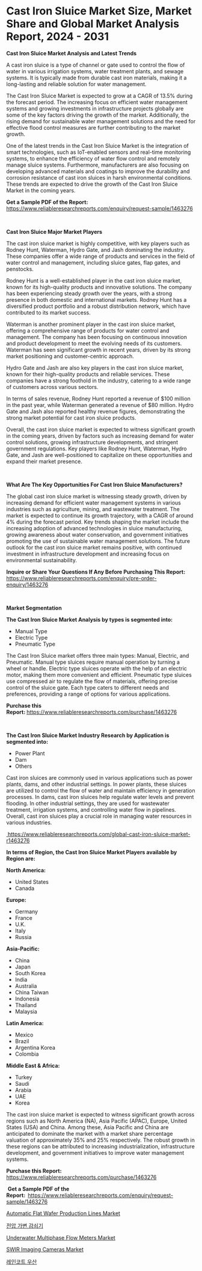 <p><h1>Cast Iron Sluice Market Size, Market Share and Global Market Analysis Report, 2024 - 2031</h1></p><p><strong>Cast Iron Sluice Market Analysis and Latest Trends</strong></p>
<p><p>A cast iron sluice is a type of channel or gate used to control the flow of water in various irrigation systems, water treatment plants, and sewage systems. It is typically made from durable cast iron materials, making it a long-lasting and reliable solution for water management.</p><p>The Cast Iron Sluice Market is expected to grow at a CAGR of 13.5% during the forecast period. The increasing focus on efficient water management systems and growing investments in infrastructure projects globally are some of the key factors driving the growth of the market. Additionally, the rising demand for sustainable water management solutions and the need for effective flood control measures are further contributing to the market growth.</p><p>One of the latest trends in the Cast Iron Sluice Market is the integration of smart technologies, such as IoT-enabled sensors and real-time monitoring systems, to enhance the efficiency of water flow control and remotely manage sluice systems. Furthermore, manufacturers are also focusing on developing advanced materials and coatings to improve the durability and corrosion resistance of cast iron sluices in harsh environmental conditions. These trends are expected to drive the growth of the Cast Iron Sluice Market in the coming years.</p></p>
<p><strong>Get a Sample PDF of the Report:&nbsp;</strong> <a href="https://www.reliableresearchreports.com/enquiry/request-sample/1463276">https://www.reliableresearchreports.com/enquiry/request-sample/1463276</a></p>
<p>&nbsp;</p>
<p><strong>Cast Iron Sluice Major Market Players</strong></p>
<p><p>The cast iron sluice market is highly competitive, with key players such as Rodney Hunt, Waterman, Hydro Gate, and Jash dominating the industry. These companies offer a wide range of products and services in the field of water control and management, including sluice gates, flap gates, and penstocks.</p><p>Rodney Hunt is a well-established player in the cast iron sluice market, known for its high-quality products and innovative solutions. The company has been experiencing steady growth over the years, with a strong presence in both domestic and international markets. Rodney Hunt has a diversified product portfolio and a robust distribution network, which have contributed to its market success.</p><p>Waterman is another prominent player in the cast iron sluice market, offering a comprehensive range of products for water control and management. The company has been focusing on continuous innovation and product development to meet the evolving needs of its customers. Waterman has seen significant growth in recent years, driven by its strong market positioning and customer-centric approach.</p><p>Hydro Gate and Jash are also key players in the cast iron sluice market, known for their high-quality products and reliable services. These companies have a strong foothold in the industry, catering to a wide range of customers across various sectors.</p><p>In terms of sales revenue, Rodney Hunt reported a revenue of $100 million in the past year, while Waterman generated a revenue of $80 million. Hydro Gate and Jash also reported healthy revenue figures, demonstrating the strong market potential for cast iron sluice products.</p><p>Overall, the cast iron sluice market is expected to witness significant growth in the coming years, driven by factors such as increasing demand for water control solutions, growing infrastructure developments, and stringent government regulations. Key players like Rodney Hunt, Waterman, Hydro Gate, and Jash are well-positioned to capitalize on these opportunities and expand their market presence.</p></p>
<p>&nbsp;</p>
<p><strong>What Are The Key Opportunities For Cast Iron Sluice Manufacturers?</strong></p>
<p><p>The global cast iron sluice market is witnessing steady growth, driven by increasing demand for efficient water management systems in various industries such as agriculture, mining, and wastewater treatment. The market is expected to continue its growth trajectory, with a CAGR of around 4% during the forecast period. Key trends shaping the market include the increasing adoption of advanced technologies in sluice manufacturing, growing awareness about water conservation, and government initiatives promoting the use of sustainable water management solutions. The future outlook for the cast iron sluice market remains positive, with continued investment in infrastructure development and increasing focus on environmental sustainability.</p></p>
<p><strong>Inquire or Share Your Questions If Any Before Purchasing This Report:</strong> <a href="https://www.reliableresearchreports.com/enquiry/pre-order-enquiry/1463276">https://www.reliableresearchreports.com/enquiry/pre-order-enquiry/1463276</a></p>
<p>&nbsp;</p>
<p><strong>Market Segmentation</strong></p>
<p><strong>The Cast Iron Sluice Market Analysis by types is segmented into:</strong></p>
<p><ul><li>Manual Type</li><li>Electric Type</li><li>Pneumatic Type</li></ul></p>
<p><p>The Cast Iron Sluice market offers three main types: Manual, Electric, and Pneumatic. Manual type sluices require manual operation by turning a wheel or handle. Electric type sluices operate with the help of an electric motor, making them more convenient and efficient. Pneumatic type sluices use compressed air to regulate the flow of materials, offering precise control of the sluice gate. Each type caters to different needs and preferences, providing a range of options for various applications.</p></p>
<p><strong>Purchase this Report:&nbsp;</strong><a href="https://www.reliableresearchreports.com/purchase/1463276">https://www.reliableresearchreports.com/purchase/1463276</a></p>
<p>&nbsp;</p>
<p><strong>The Cast Iron Sluice Market Industry Research by Application is segmented into:</strong></p>
<p><ul><li>Power Plant</li><li>Dam</li><li>Others</li></ul></p>
<p><p>Cast iron sluices are commonly used in various applications such as power plants, dams, and other industrial settings. In power plants, these sluices are utilized to control the flow of water and maintain efficiency in generation processes. In dams, cast iron sluices help regulate water levels and prevent flooding. In other industrial settings, they are used for wastewater treatment, irrigation systems, and controlling water flow in pipelines. Overall, cast iron sluices play a crucial role in managing water resources in various industries.</p></p>
<p><a href="https://www.reliableresearchreports.com/global-cast-iron-sluice-market-r1463276">&nbsp;https://www.reliableresearchreports.com/global-cast-iron-sluice-market-r1463276</a></p>
<p><strong>In terms of Region, the Cast Iron Sluice Market Players available by Region are:</strong></p>
<p>
    <p> <strong> North America: </strong>
        <ul>
            <li>United States</li>
            <li>Canada</li>
        </ul>
        </p> 
    <p> <strong> Europe: </strong>
        <ul>
            <li>Germany</li>
            <li>France</li>
            <li>U.K.</li>
            <li>Italy</li>
            <li>Russia</li>
        </ul>
        </p> 
    <p> <strong> Asia-Pacific: </strong>
        <ul>
            <li>China</li>
            <li>Japan</li>
            <li>South Korea</li>
            <li>India</li>
            <li>Australia</li>
            <li>China Taiwan</li>
            <li>Indonesia</li>
            <li>Thailand</li>
            <li>Malaysia</li>
        </ul>
        </p> 
    <p> <strong> Latin America: </strong>
        <ul>
            <li>Mexico</li>
            <li>Brazil</li>
            <li>Argentina Korea</li>
            <li>Colombia</li>
        </ul>
        </p> 
    <p> <strong> Middle East & Africa: </strong>
        <ul>
            <li>Turkey</li>
            <li>Saudi</li>
            <li>Arabia</li>
            <li>UAE</li>
            <li>Korea</li>
        </ul>
    </p>
    </p>
<p><p>The cast iron sluice market is expected to witness significant growth across regions such as North America (NA), Asia Pacific (APAC), Europe, United States (USA) and China. Among these, Asia Pacific and China are anticipated to dominate the market with a market share percentage valuation of approximately 35% and 25% respectively. The robust growth in these regions can be attributed to increasing industrialization, infrastructure development, and government initiatives to improve water management systems.</p></p>
<p><strong>Purchase this Report: </strong><a href="https://www.reliableresearchreports.com/purchase/1463276">https://www.reliableresearchreports.com/purchase/1463276</a></p>
<p>&nbsp;<strong>Get a Sample PDF of the Report:&nbsp;&nbsp;</strong><a href="https://www.reliableresearchreports.com/enquiry/request-sample/1463276">https://www.reliableresearchreports.com/enquiry/request-sample/1463276</a></p>
<p><strong></strong></p>
<p><p><a href="https://github.com/Dhjdj3783/Market-Research-Report-List-1/blob/main/automatic-flat-wafer-production-lines-market.md">Automatic Flat Wafer Production Lines Market</a></p><p><a href="https://github.com/ahmadrevanz10/Market-Research-Report-List-2/blob/main/165607070768.md">전압 가변 감쇠기</a></p><p><a href="https://github.com/kaiserrayhan25/Market-Research-Report-List-1/blob/main/underwater-multiphase-flow-meters-market.md">Underwater Multiphase Flow Meters Market</a></p><p><a href="https://github.com/JosephMorgajjtiXfg/Market-Research-Report-List-1/blob/main/swir-imaging-cameras-market.md">SWIR Imaging Cameras Market</a></p><p><a href="https://github.com/jimahmed0511/Market-Research-Report-List-2/blob/main/557906870767.md">레인코트 우산</a></p></p>